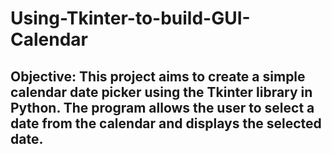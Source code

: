 # Using-Tkinter-to-build-GUI-Calendar
## Objective:  This project aims to create a simple calendar date picker using the Tkinter library in Python. The program allows the user to select a date from the calendar and displays the selected date.

